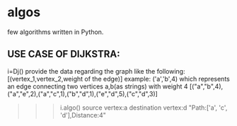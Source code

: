 # algos
few algorithms written in Python.
## USE CASE OF DIJKSTRA:
  i=Dj()
  provide the data regarding the graph like the following:
  [(vertex_1,vertex_2,weight of the edge)] example:
  ('a','b',4) which represents an edge connecting two vertices a,b(as strings) with weight 4
  [("a","b",4),("a","e",2),("a","c",1),("b","d",1),("e","d",5),("c","d",3)]
  >>> i.algo()
  source vertex:a
  destination vertex:d
  "Path:['a', 'c', 'd'],Distance:4"

